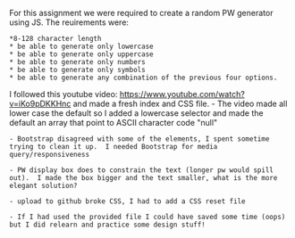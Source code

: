 For this assignment we were required to create a random PW generator using JS.  The reuirements were:

    *8-128 character length
    * be able to generate only lowercase
    * be able to generate only uppercase
    * be able to generate only numbers
    * be able to generate only symbols
    * be able to generate any combination of the previous four options.

I followed this youtube video: https://www.youtube.com/watch?v=iKo9pDKKHnc and made a fresh index and CSS file.
    - The video made all lower case the default so I added a lowercase selector and made the default an array that point to ASCII character code "null"

    - Bootstrap disagreed with some of the elements, I spent sometime trying to clean it up.  I needed Bootstrap for media query/responsiveness

    - PW display box does to constrain the text (longer pw would spill out).  I made the box bigger and the text smaller, what is the more elegant solution?

    - upload to github broke CSS, I had to add a CSS reset file
 
    - If I had used the provided file I could have saved some time (oops) but I did relearn and practice some design stuff!